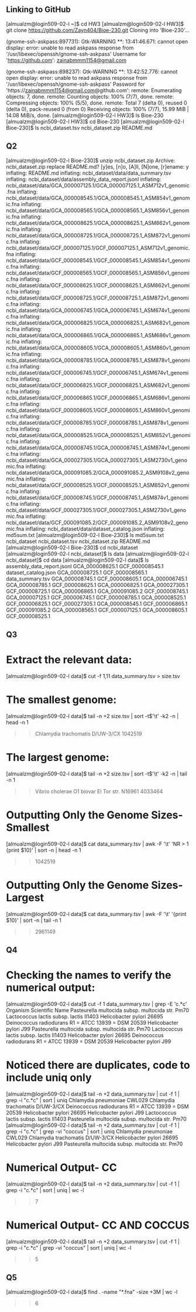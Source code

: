 ## Linking to GitHub
[almualzm@login509-02-l ~]$ cd HW3
[almualzm@login509-02-l HW3]$ git clone https://github.com/Zayn404/Bioe-230.git
Cloning into 'Bioe-230'...

(gnome-ssh-askpass:897731): Gtk-WARNING **: 13:41:46.671: cannot open display:
error: unable to read askpass response from '/usr/libexec/openssh/gnome-ssh-askpass'
Username for 'https://github.com': zainabmmm1154@gmail.com

(gnome-ssh-askpass:898237): Gtk-WARNING **: 13:42:52.776: cannot open display:
error: unable to read askpass response from '/usr/libexec/openssh/gnome-ssh-askpass'
Password for 'https://zainabmmm1154@gmail.com@github.com':
remote: Enumerating objects: 7, done.
remote: Counting objects: 100% (7/7), done.
remote: Compressing objects: 100% (5/5), done.
remote: Total 7 (delta 0), reused 0 (delta 0), pack-reused 0 (from 0)
Receiving objects: 100% (7/7), 15.99 MiB | 14.08 MiB/s, done.
[almualzm@login509-02-l HW3]$ ls
Bioe-230
[almualzm@login509-02-l HW3]$ cd Bioe-230
[almualzm@login509-02-l Bioe-230]$ ls
ncbi_dataset.tsv  ncbi_dataset.zip  README.md
## Q2
[almualzm@login509-02-l Bioe-230]$ unzip ncbi_dataset.zip
Archive:  ncbi_dataset.zip
replace README.md? [y]es, [n]o, [A]ll, [N]one, [r]ename: y
  inflating: README.md
  inflating: ncbi_dataset/data/data_summary.tsv
  inflating: ncbi_dataset/data/assembly_data_report.jsonl
  inflating: ncbi_dataset/data/GCA_000007125.1/GCA_000007125.1_ASM712v1_genomic.fna
  inflating: ncbi_dataset/data/GCA_000008545.1/GCA_000008545.1_ASM854v1_genomic.fna
  inflating: ncbi_dataset/data/GCA_000008565.1/GCA_000008565.1_ASM856v1_genomic.fna
  inflating: ncbi_dataset/data/GCA_000008625.1/GCA_000008625.1_ASM862v1_genomic.fna
  inflating: ncbi_dataset/data/GCA_000008725.1/GCA_000008725.1_ASM872v1_genomic.fna
  inflating: ncbi_dataset/data/GCF_000007125.1/GCF_000007125.1_ASM712v1_genomic.fna
  inflating: ncbi_dataset/data/GCF_000008545.1/GCF_000008545.1_ASM854v1_genomic.fna
  inflating: ncbi_dataset/data/GCF_000008565.1/GCF_000008565.1_ASM856v1_genomic.fna
  inflating: ncbi_dataset/data/GCF_000008625.1/GCF_000008625.1_ASM862v1_genomic.fna
  inflating: ncbi_dataset/data/GCF_000008725.1/GCF_000008725.1_ASM872v1_genomic.fna
  inflating: ncbi_dataset/data/GCA_000006745.1/GCA_000006745.1_ASM674v1_genomic.fna
  inflating: ncbi_dataset/data/GCA_000006825.1/GCA_000006825.1_ASM682v1_genomic.fna
  inflating: ncbi_dataset/data/GCA_000006865.1/GCA_000006865.1_ASM686v1_genomic.fna
  inflating: ncbi_dataset/data/GCA_000008605.1/GCA_000008605.1_ASM860v1_genomic.fna
  inflating: ncbi_dataset/data/GCA_000008785.1/GCA_000008785.1_ASM878v1_genomic.fna
  inflating: ncbi_dataset/data/GCF_000006745.1/GCF_000006745.1_ASM674v1_genomic.fna
  inflating: ncbi_dataset/data/GCF_000006825.1/GCF_000006825.1_ASM682v1_genomic.fna
  inflating: ncbi_dataset/data/GCF_000006865.1/GCF_000006865.1_ASM686v1_genomic.fna
  inflating: ncbi_dataset/data/GCF_000008605.1/GCF_000008605.1_ASM860v1_genomic.fna
  inflating: ncbi_dataset/data/GCF_000008785.1/GCF_000008785.1_ASM878v1_genomic.fna
  inflating: ncbi_dataset/data/GCA_000008525.1/GCA_000008525.1_ASM852v1_genomic.fna
  inflating: ncbi_dataset/data/GCA_000008745.1/GCA_000008745.1_ASM874v1_genomic.fna
  inflating: ncbi_dataset/data/GCA_000027305.1/GCA_000027305.1_ASM2730v1_genomic.fna
  inflating: ncbi_dataset/data/GCA_000091085.2/GCA_000091085.2_ASM9108v2_genomic.fna
  inflating: ncbi_dataset/data/GCF_000008525.1/GCF_000008525.1_ASM852v1_genomic.fna
  inflating: ncbi_dataset/data/GCF_000008745.1/GCF_000008745.1_ASM874v1_genomic.fna
  inflating: ncbi_dataset/data/GCF_000027305.1/GCF_000027305.1_ASM2730v1_genomic.fna
  inflating: ncbi_dataset/data/GCF_000091085.2/GCF_000091085.2_ASM9108v2_genomic.fna
  inflating: ncbi_dataset/data/dataset_catalog.json
  inflating: md5sum.txt
[almualzm@login509-02-l Bioe-230]$ ls
md5sum.txt  ncbi_dataset  ncbi_dataset.tsv  ncbi_dataset.zip  README.md
[almualzm@login509-02-l Bioe-230]$ cd ncbi_dataset
[almualzm@login509-02-l ncbi_dataset]$ ls
data
[almualzm@login509-02-l ncbi_dataset]$ cd data
[almualzm@login509-02-l data]$ ls
assembly_data_report.jsonl  GCA_000008625.1  GCF_000008545.1
dataset_catalog.json        GCA_000008725.1  GCF_000008565.1
data_summary.tsv            GCA_000008745.1  GCF_000008605.1
GCA_000006745.1             GCA_000008785.1  GCF_000008625.1
GCA_000006825.1             GCA_000027305.1  GCF_000008725.1
GCA_000006865.1             GCA_000091085.2  GCF_000008745.1
GCA_000007125.1             GCF_000006745.1  GCF_000008785.1
GCA_000008525.1             GCF_000006825.1  GCF_000027305.1
GCA_000008545.1             GCF_000006865.1  GCF_000091085.2
GCA_000008565.1             GCF_000007125.1
GCA_000008605.1             GCF_000008525.1
## Q3
# Extract the relevant data:
[almualzm@login509-02-l data]$ cut -f 1,11 data_summary.tsv > size.tsv
# The smallest genome:
[almualzm@login509-02-l data]$ tail -n +2 size.tsv | sort -t$'\t' -k2 -n | head -n 1
>> Chlamydia trachomatis D/UW-3/CX 1042519                                          
# The largest genome:
[almualzm@login509-02-l data]$ tail -n +2 size.tsv | sort -t$'\t' -k2 -n | tail -n 1
>> Vibrio cholerae O1 biovar El Tor str. N16961    4033464
# Outputting Only the Genome Sizes- Smallest
[almualzm@login509-02-l data]$ cat data_summary.tsv | awk -F '\t' 'NR > 1 {print $10}' | sort -n | head -n 1
>> 1042519
# Outputting Only the Genome Sizes- Largest
[almualzm@login509-02-l data]$ cat data_summary.tsv | awk -F '\t' '{print $10}' | sort -n | tail -n 1
>> 2961149

## Q4
# Checking the names to verify the numerical output:
[almualzm@login509-02-l data]$ cut -f 1 data_summary.tsv | grep -E 'c.*c'
Organism Scientific Name
Pasteurella multocida subsp. multocida str. Pm70
Lactococcus lactis subsp. lactis Il1403
Helicobacter pylori 26695
Deinococcus radiodurans R1 = ATCC 13939 = DSM 20539
Helicobacter pylori J99
Pasteurella multocida subsp. multocida str. Pm70
Lactococcus lactis subsp. lactis Il1403
Helicobacter pylori 26695
Deinococcus radiodurans R1 = ATCC 13939 = DSM 20539
Helicobacter pylori J99
# Noticed there are duplicates, code to include uniq only
[almualzm@login509-02-l data]$ tail -n +2 data_summary.tsv | cut -f 1 | grep
 -i "c.*c" | sort | uniq
Chlamydia pneumoniae CWL029
Chlamydia trachomatis D/UW-3/CX
Deinococcus radiodurans R1 = ATCC 13939 = DSM 20539
Helicobacter pylori 26695
Helicobacter pylori J99
Lactococcus lactis subsp. lactis Il1403
Pasteurella multocida subsp. multocida str. Pm70
[almualzm@login509-02-l data]$ tail -n +2 data_summary.tsv | cut -f 1 | grep
 -i "c.*c" | grep -vi "coccus" | sort | uniq
Chlamydia pneumoniae CWL029
Chlamydia trachomatis D/UW-3/CX
Helicobacter pylori 26695
Helicobacter pylori J99
Pasteurella multocida subsp. multocida str. Pm70
# Numerical Output- CC
[almualzm@login509-02-l data]$ tail -n +2 data_summary.tsv | cut -f 1 | grep -i "c.*c" | sort | uniq | wc -l
>> 7
# Numerical Output- CC AND COCCUS
[almualzm@login509-02-l data]$ tail -n +2 data_summary.tsv | cut -f 1 | grep -i "c.*c" | grep -vi "coccus" | sort | uniq | wc -l
>> 5
## Q5
[almualzm@login509-02-l data]$ find . -name "*.fna" -size +3M | wc -l
>> 6
